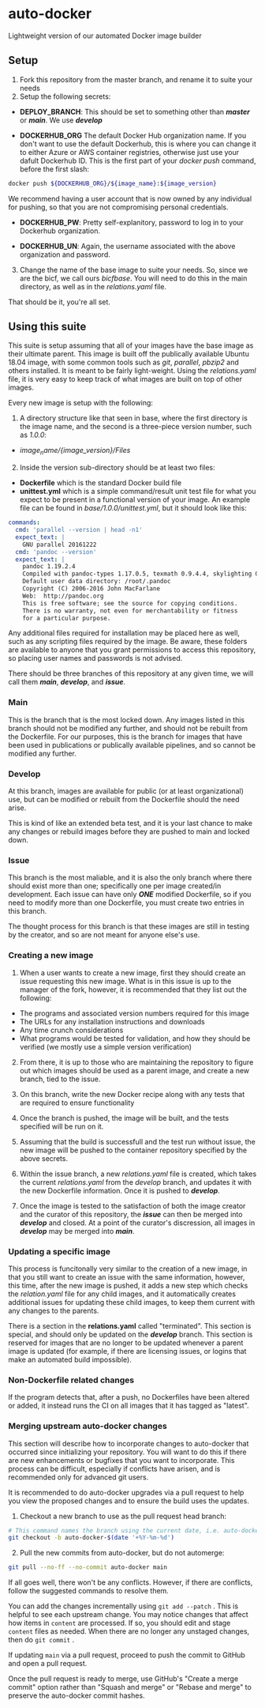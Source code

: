 # auto-docker

Lightweight version of our automated Docker image builder

## Setup

1. Fork this repository from the master branch, and rename it to suite your needs
2. Setup the following secrets:

* **DEPLOY_BRANCH**: This should be set to something other than ***master*** or ***main***.  We use ***develop***

* **DOCKERHUB_ORG** The default Docker Hub organization name.  If you don't want to use the default Dockerhub, this is where you can change it to either Azure or AWS container registries, otherwise just use your dafult Dockerhub ID.  This is the first part of your *docker push* command, before the first slash:

``` sh
docker push ${DOCKERHUB_ORG}/${image_name}:${image_version}
```

 
We recommend having a user account that is now owned by any individual for pushing, so that you are not compromising personal credentials.

* **DOCKERHUB_PW**: Pretty self-explanitory, password to log in to your Dockerhub organization.

* **DOCKERHUB_UN**: Again, the username associated with the above organization and password.

3. Change the name of the base image to suite your needs.  So, since we are the bicf, we call ours *bicfbase*.  You will need to do this in the main directory, as well as in the *relations.yaml* file.

That should be it, you're all set.
  

## Using this suite

This suite is setup assuming that all of your images have the base image as their ultimate parent.  This image is built off the publically available Ubuntu 18.04 image, with some common tools such as *git*, *parallel*, *pbzip2* and others installed.  It is meant to be fairly light-weight.  Using the *relations.yaml* file, it is very easy to keep track of what images are built on top of other images.

Every new image is setup with the following:

1. A directory structure like that seen in base, where the first directory is the image name, and the second is a three-piece version number, such as *1.0.0*:
* *${image_name}/${image_version}/Files*

2. Inside the version sub-directory should be at least two files:

* **Dockerfile** which is the standard Docker build file
* **unittest.yml** which is a simple command/result unit test file for what you expect to be present in a functional version of your image.  An example file can be found in *base/1.0.0/unittest.yml*, but it should look like this:

``` yaml
commands:
  cmd: 'parallel --version | head -n1'
  expect_text: |
    GNU parallel 20161222
  cmd: 'pandoc --version'
  expect_text: |
    pandoc 1.19.2.4
    Compiled with pandoc-types 1.17.0.5, texmath 0.9.4.4, skylighting 0.3.3.1
    Default user data directory: /root/.pandoc
    Copyright (C) 2006-2016 John MacFarlane
    Web:  http://pandoc.org
    This is free software; see the source for copying conditions.
    There is no warranty, not even for merchantability or fitness
    for a particular purpose.
```

Any additional files required for installation may be placed here as well, such as any scripting files required by the image.  Be aware, these folders are available to anyone that you grant permissions to access this repository, so placing user names and passwords is not advised.

There should be three branches of this repository at any given time, we will call them ***main***, ***develop***, and ***issue***.

### Main

This is the branch that is the most locked down.  Any images listed in this branch should not be modified any further, and should not be rebuilt from the Dockerfile.  For our purposes, this is the branch for images that have been used in publications or publically available pipelines, and so cannot be modified any further.

### Develop

At this branch, images are available for public (or at least organizational) use, but can be modified or rebuilt from the Dockerfile should the need arise.

This is kind of like an extended beta test, and it is your last chance to make any changes or rebuild images before they are pushed to main and locked down.

### Issue

This branch is the most maliable, and it is also the only branch where there should exist more than one; specifically one per image created/in development.  Each issue can have only __***ONE***__ modified Dockerfile, so if you need to modify more than one Dockerfile, you must create two entries in this branch.

The thought process for this branch is that these images are still in testing by the creator, and so are not meant for anyone else's use.

### Creating a new image

1. When a user wants to create a new image, first they should create an issue requesting this new image.  What is in this issue is up to the manager of the fork, however, it is recommended that they list out the following:

* The programs and associated version numbers required for this image
* The URLs for any installation instructions and downloads
* Any time crunch considerations
* What programs would be tested for validation, and how they should be verified (we mostly use a simple version verification)

2. From there, it is up to those who are maintaining the repository to figure out which images should be used as a parent image, and create a new branch, tied to the issue.

3. On this branch, write the new Docker recipe along with any tests that are required to ensure functionality

4. Once the branch is pushed, the image will be built, and the tests specified will be run on it.

5. Assuming that the build is successfull and the test run without issue, the new image will be pushed to the container repository specified by the above secrets.

6. Within the issue branch, a new *relations.yaml* file is created, which takes the current *relations.yaml* from the *develop* branch, and updates it with the new Dockerfile information.  Once it is pushed to ***develop***.

7. Once the image is tested to the satisfaction of both the image creator and the curator of this repository, the ***issue*** can then be merged into ***develop*** and closed.  At a point of the curator's discression, all images in ***develop*** may be merged into ***main***.

### Updating a specific image

This process is funcitonally very similar to the creation of a new image, in that you still want to create an issue with the same information, however, this time, after the new image is pushed, it adds a new step which checks the *relation.yaml* file for any child images, and it automatically creates additional issues for updating these child images, to keep them current with any changes to the parents.

There is a section in the **relations.yaml** called "terminated".  This section is special, and should only be updated on the ***develop*** branch.  This section is reserved for images that are no longer to be updated whenever a parent image is updated (for example, if there are licensing issues, or logins that make an automated build impossible).

### Non-Dockerfile related changes

If the program detects that, after a push, no Dockerfiles have been altered or added, it instead runs the CI on all images that it has tagged as "latest".

### Merging upstream auto-docker changes

This section will describe how to incorporate changes to auto-docker that occurred since initializing your repository.
You will want to do this if there are new enhancements or bugfixes that you want to incorporate.
This process can be difficult, especially if conflicts have arisen, and is recommended only for advanced git users.

It is recommended to do auto-docker upgrades via a pull request to help you view the proposed changes and to ensure the build uses the updates.

1. Checkout a new branch to use as the pull request head branch:

``` sh
# This command names the branch using the current date, i.e. auto-docker-2020-11-06
git checkout -b auto-docker-$(date '+%Y-%m-%d')
```

2. Pull the new commits from auto-docker, but do not automerge:

``` sh
git pull --no-ff --no-commit auto-docker main
```

If all goes well, there won't be any conflicts.
However, if there are conflicts, follow the suggested commands to resolve them.

You can add the changes incrementally using `git add --patch` .
This is helpful to see each upstream change.
You may notice changes that affect how items in `content` are processed.
If so, you should edit and stage `content` files as needed.
When there are no longer any unstaged changes, then do `git commit` .

If updating `main` via a pull request, proceed to push the commit to GitHub and open a pull request.

Once the pull request is ready to merge, use GitHub's "Create a merge commit" option rather than "Squash and merge" or "Rebase and merge" to preserve the auto-docker commit hashes.
